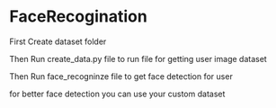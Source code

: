 # FaceRecogination


First Create dataset folder 

Then Run create_data.py file to run file for getting user image dataset

Then Run face_recogninze file to get face detection for user 


for better face detection you can use your custom dataset 
